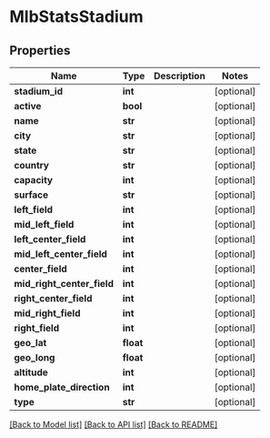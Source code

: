 # MlbStatsStadium

## Properties
Name | Type | Description | Notes
------------ | ------------- | ------------- | -------------
**stadium_id** | **int** |  | [optional] 
**active** | **bool** |  | [optional] 
**name** | **str** |  | [optional] 
**city** | **str** |  | [optional] 
**state** | **str** |  | [optional] 
**country** | **str** |  | [optional] 
**capacity** | **int** |  | [optional] 
**surface** | **str** |  | [optional] 
**left_field** | **int** |  | [optional] 
**mid_left_field** | **int** |  | [optional] 
**left_center_field** | **int** |  | [optional] 
**mid_left_center_field** | **int** |  | [optional] 
**center_field** | **int** |  | [optional] 
**mid_right_center_field** | **int** |  | [optional] 
**right_center_field** | **int** |  | [optional] 
**mid_right_field** | **int** |  | [optional] 
**right_field** | **int** |  | [optional] 
**geo_lat** | **float** |  | [optional] 
**geo_long** | **float** |  | [optional] 
**altitude** | **int** |  | [optional] 
**home_plate_direction** | **int** |  | [optional] 
**type** | **str** |  | [optional] 

[[Back to Model list]](../README.md#documentation-for-models) [[Back to API list]](../README.md#documentation-for-api-endpoints) [[Back to README]](../README.md)

